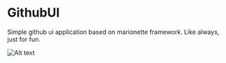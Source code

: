 # GithubUI
Simple github ui application based on marionette framework. Like always, just for fun.

![Alt text](http://shots.m18.ru/image/czglhktphf.png "Sreenshots")
